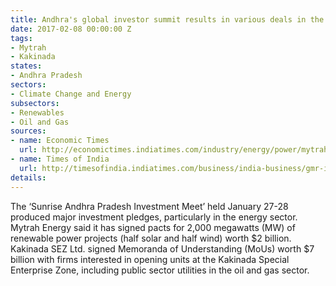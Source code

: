 ```yaml
---
title: Andhra's global investor summit results in various deals in the energy sector
date: 2017-02-08 00:00:00 Z
tags:
- Mytrah
- Kakinada
states:
- Andhra Pradesh
sectors:
- Climate Change and Energy
subsectors:
- Renewables
- Oil and Gas
sources:
- name: Economic Times
  url: http://economictimes.indiatimes.com/industry/energy/power/mytrah-energy-signs-pacts-for-2000-mw-renewable-projects-in-andhra-pradesh/articleshow/56960044.cms
- name: Times of India
  url: http://timesofindia.indiatimes.com/business/india-business/gmr-inks-mous-worth-rs-47000-cr-during-sunrise-ap-investment-meet/articleshow/56881536.cms
details: 
---
```


The ‘Sunrise Andhra Pradesh Investment Meet’ held January 27-28 produced major investment pledges, particularly in the energy sector. Mytrah Energy said it has signed pacts for 2,000 megawatts (MW) of renewable power projects (half solar and half wind) worth $2 billion. Kakinada SEZ Ltd. signed Memoranda of Understanding (MoUs) worth $7 billion with firms interested in opening units at the Kakinada Special Enterprise Zone, including public sector utilities in the oil and gas sector.
